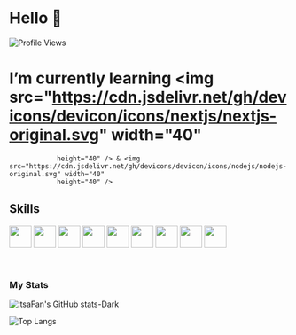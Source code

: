 # Hello  👋
![Profile Views](https://komarev.com/ghpvc/?username=itsaFan&color=orange)

# I’m currently learning <img src="https://cdn.jsdelivr.net/gh/devicons/devicon/icons/nextjs/nextjs-original.svg" width="40"
                height="40" /> & <img src="https://cdn.jsdelivr.net/gh/devicons/devicon/icons/nodejs/nodejs-original.svg" width="40"
                height="40" />
          

          

## Skills
<p align="left">
<img src="https://cdn.jsdelivr.net/gh/devicons/devicon/icons/html5/html5-original.svg" width="40"
                height="40" />
<img src="https://cdn.jsdelivr.net/gh/devicons/devicon/icons/css3/css3-original.svg" width="40"
                height="40" />
<img src="https://cdn.jsdelivr.net/gh/devicons/devicon/icons/javascript/javascript-original.svg" width="40"
                height="40" />
<img src="https://cdn.jsdelivr.net/gh/devicons/devicon/icons/java/java-original.svg" width="40"
                height="40" />
<img src="https://cdn.jsdelivr.net/gh/devicons/devicon/icons/bootstrap/bootstrap-original.svg" width="40"
                height="40" />
<img src="https://cdn.jsdelivr.net/gh/devicons/devicon/icons/angularjs/angularjs-original.svg" width="40"
                height="40" />
<img src="https://cdn.jsdelivr.net/gh/devicons/devicon/icons/react/react-original.svg" width="40"
                height="40" />
<img src="https://cdn.jsdelivr.net/gh/devicons/devicon/icons/mysql/mysql-original.svg" width="40"
                height="40" />
<img src="https://cdn.jsdelivr.net/gh/devicons/devicon/icons/spring/spring-original.svg" width="40"
                height="40" />
</p>
<br>

### My Stats
![itsaFan's GitHub stats-Dark](https://github-readme-stats.vercel.app/api?username=itsaFan&show_icons=true&theme=dark#gh-dark-mode-only)

![Top Langs](https://github-readme-stats.vercel.app/api/top-langs/?username=itsaFan&layout=compact&theme=dracula)

<!--
**itsaFan/itsaFan** is a ✨ _special_ ✨ repository because its `README.md` (this file) appears on your GitHub profile.

Here are some ideas to get you started:

- 🔭 I’m currently working on ...
- 🌱 I’m currently learning ...
- 👯 I’m looking to collaborate on ...
- 🤔 I’m looking for help with ...
- 💬 Ask me about ...
- 📫 How to reach me: ...
- 😄 Pronouns: ...
- ⚡ Fun fact: ...
-->

